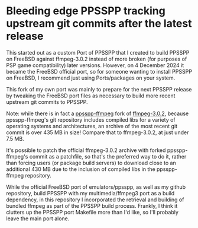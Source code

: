 # Bleeding edge PPSSPP tracking upstream git commits after the latest release

This started out as a custom Port of PPSSPP that I created to build PPSSPP on FreeBSD against ffmpeg-3.0.2 instead of more broken (for purposes of PSP game compatibility) later versions. However, on 4 December 2024 it became the FreeBSD official port, so for someone wanting to install PPSSPP on FreeBSD, I recommend just using Ports/packages on your system.

This fork of my own port was mainly to prepare for the next PPSSPP release by tweaking the FreeBSD port files as necessary to build more recent upstream git commits to PPSSPP.

Note: while there is in fact a [ppsspp-ffmpeg](https://github.com/hrydgard/ppsspp-ffmpeg/tree/82049cca2e4c1516ed00a77b502a21f91b7843f4) fork of [ffmpeg-3.0.2](https://github.com/FFmpeg/FFmpeg/tree/c66f4d1ae64dffaf456d05cbdade02054446f499), because ppsspp-ffmpeg's git repository includes compiled libs for a variety of operating systems and architectures, an archive of the most recent git commit is over 435 MB in size! Compare that to ffmpeg-3.0.2, at just under 7.5 MB.

It's possible to patch the official ffmpeg-3.0.2 archive with forked ppsspp-ffmpeg's commit as a patchfile, so that's the preferred way to do it, rather than forcing users (or package build servers) to download close to an additional 430 MB due to the inclusion of compiled libs in the ppsspp-ffmpeg repository.

While the official FreeBSD port of emulators/ppsspp, as well as my github repository, build PPSSPP with my multimedia/ffmpeg3 port as a build dependency, in this repository I incorporated the retrieval and building of bundled ffmpeg as part of the PPSSPP build process. Frankly, I think it clutters up the PPSSPP port Makefile more than I'd like, so I'll probably leave the main port alone.
